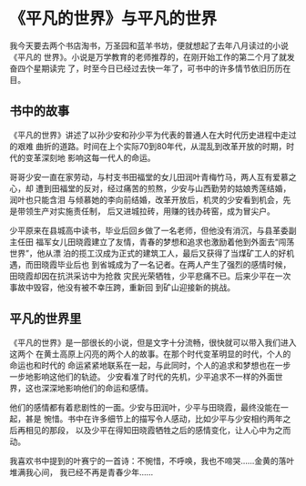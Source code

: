 # 《平凡的世界》与平凡的世界

我今天要去两个书店淘书，万圣园和蓝羊书坊，便就想起了去年八月读过的小说《平凡的
世界》。小说是万学教育的老师推荐的，在刚开始工作的第二个月了就发奋四个星期读完
了，时至今日已经过去快一年了，可书中的许多情节依旧历历在目。
<!--more-->

## **书中的故事**

《平凡的世界》讲述了以孙少安和孙少平为代表的普通人在大时代历史进程中走过的艰难
曲折的道路。时间在上个实际70到80年代，从混乱到改革开放的时期，时代的变革深刻地
影响这每一代人的命运。

哥哥少安一直在家劳动，与村支书田福堂的女儿田润叶青梅竹马，两人互有爱慕之心，却
遭到田福堂的反对，经过痛苦的煎熬，少安与山西勤劳的姑娘秀莲结婚，润叶也只能含泪
与倾慕她的李向前结婚，改革开放后，机灵的少安看到机会，先是带领生产对实施责任制，
后又进城拉砖，用赚的钱办砖窑，成为冒尖户。

少平原来在县城高中读书，毕业后回乡做了一名老师，但他没有消沉，与县革委副主任田
福军女儿田晓霞建立了友情，青春的梦想和追求也激励着他到外面去“闯荡世界”，他从漂
泊的揽工汉成为正式的建筑工人，最后又获得了当煤矿工人的好机遇，而田晓霞毕业后也
到省城成为了一名记者。在两人产生了强烈的感情时候，田晓霞却因在抗洪采访中为抢救
灾民光荣牺牲，少平悲痛不已。后来少平在一次事故中毁容，他没有被不幸压跨，重新回
到矿山迎接新的挑战。

## **平凡的世界里**

《平凡的世界》是一部很长的小说，但是文字十分流畅，很快就可以带入我们进入这两个
在黄土高原上闪亮的两个人的故事。在那个时代变革明显的时代，个人的命运也和时代的
命运紧紧地联系在一起，与此同时，个人的追求和梦想也在一步一步地影响这他们的轨迹。
少安看准了时代的先机，少平追求不一样的外面世界，这也深深地影响他们的命运和感情。

他们的感情都有着悲剧性的一面。少安与田润叶，少平与田晓霞，最终没能在一起，甚是
惋惜。书中在许多细节上的描写令人感动，比如少平与少安相约两年之后再相见的那段，
以及少平在得知田晓霞牺牲之后的感情变化，让人心中为之而动。

我喜欢书中提到的叶赛宁的一首诗：不惋惜，不呼唤，我也不啼哭……金黄的落叶堆满我心间，
我已经不再是青春少年…… 

